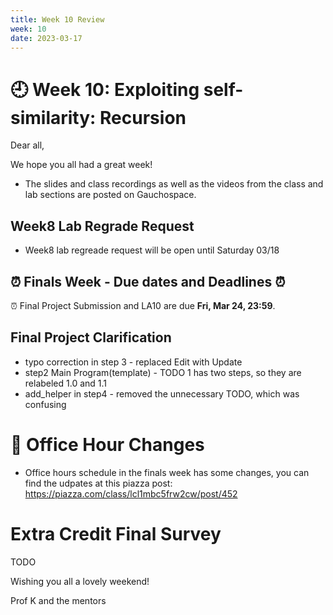 ```yaml
---
title: Week 10 Review 
week: 10
date: 2023-03-17
---
```


# 🕘 Week 10: Exploiting self-similarity: Recursion

Dear all,

We hope you all had a great week!

* The slides and class recordings as well as the videos from the class and lab sections are posted on Gauchospace.

## Week8 Lab Regrade Request
* Week8 lab regreade request will be open until Saturday 03/18

## ⏰ Finals Week - Due dates and Deadlines ⏰

 ⏰ Final Project Submission and LA10 are due **Fri, Mar 24, 23:59**.
 

## Final Project Clarification
* typo correction in step 3 - replaced Edit with Update
* step2 Main Program(template) - TODO 1 has two steps, so they are relabeled 1.0 and 1.1
* add_helper in step4 - removed the unnecessary TODO, which was confusing


# 🔮 Office Hour Changes

* Office hours schedule in the finals week has some changes, you can find the udpates at this piazza post: <https://piazza.com/class/lcl1mbc5frw2cw/post/452>


# Extra Credit Final Survey
TODO

Wishing you all a lovely weekend!

Prof K and the mentors
